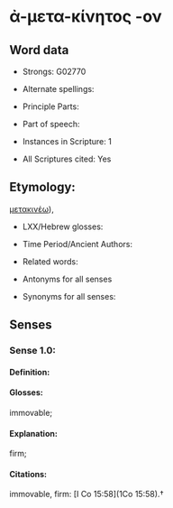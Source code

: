 # ἀ-μετα-κίνητος -ον

<!-- Status: S2=NeedsEdits -->
<!-- Lexica used for edits:   -->

## Word data

* Strongs: G02770

* Alternate spellings:



* Principle Parts: 


* Part of speech: 


* Instances in Scripture: 1

* All Scriptures cited: Yes

## Etymology: 

[μετακινέω]()),

* LXX/Hebrew glosses: 


* Time Period/Ancient Authors: 


* Related words: 

* Antonyms for all senses

* Synonyms for all senses: 


## Senses 


### Sense  1.0: 

#### Definition: 

#### Glosses: 

immovable; 

#### Explanation: 

firm; 

#### Citations: 

immovable, firm: [I Co 15:58](1Co 15:58).†
